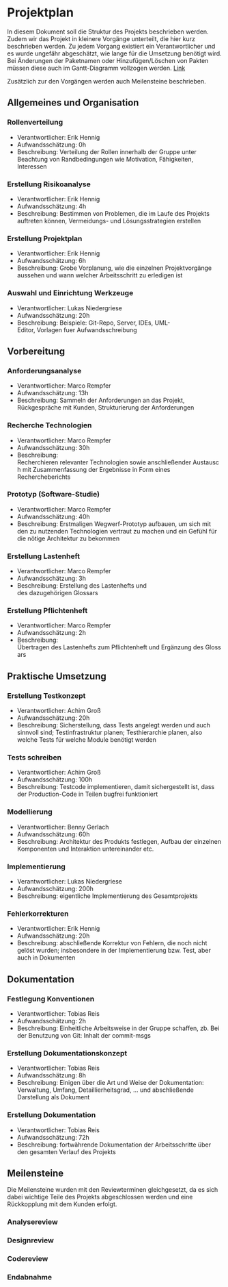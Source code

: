﻿# Projektplan
In diesem Dokument soll die Struktur des Projekts beschrieben werden. Zudem wir das Projekt in kleinere Vorgänge unterteilt, die hier kurz beschrieben werden. Zu jedem Vorgang existiert ein Verantwortlicher und es wurde ungefähr abgeschätzt, wie lange für die Umsetzung benötigt wird.
Bei Änderungen der Paketnamen oder Hinzufügen/Löschen von Pakten müssen diese auch im Gantt-Diagramm vollzogen werden. [Link](https://app.agantty.com/sharing/4215a8cb1f0f34490a22865a73cda384)

Zusätzlich zur den Vorgängen werden auch Meilensteine beschrieben.

## Allgemeines und Organisation
### Rollenverteilung
* Verantwortlicher: Erik Hennig
* Aufwandsschätzung: 0h
* Beschreibung: Verteilung der Rollen innerhalb der Gruppe unter Beachtung von Randbedingungen wie Motivation, Fähigkeiten, Interessen
### Erstellung Risikoanalyse
* Verantwortlicher: Erik Hennig
* Aufwandsschätzung: 4h
* Beschreibung: Bestimmen von Problemen, die im Laufe des Projekts auftreten können, Vermeidungs- und Lösungsstrategien erstellen
### Erstellung Projektplan
* Verantwortlicher: Erik Hennig
* Aufwandsschätzung: 6h
* Beschreibung: Grobe Vorplanung, wie die einzelnen Projektvorgänge aussehen und wann welcher Arbeitsschritt zu erledigen ist
### Auswahl und Einrichtung Werkzeuge
* Verantwortlicher: Lukas Niedergriese
* Aufwandsschätzung: 20h
* Beschreibung: Beispiele: Git-Repo, Server, IDEs, UML-Editor, Vorlagen fuer Aufwandsschreibung 
## Vorbereitung
### Anforderungsanalyse
* Verantwortlicher: Marco Rempfer
* Aufwandsschätzung: 13h
* Beschreibung: Sammeln der Anforderungen an das Projekt, Rückgespräche mit Kunden, Strukturierung der Anforderungen
### Recherche Technologien
* Verantwortlicher: Marco Rempfer
* Aufwandsschätzung: 30h
* Beschreibung: Recherchieren relevanter Technologien sowie anschließender Austausch mit Zusammenfassung der Ergebnisse in Form eines Rechercheberichts
### Prototyp (Software-Studie)
* Verantwortlicher: Marco Rempfer
* Aufwandsschätzung: 40h
* Beschreibung: Erstmaligen Wegwerf-Prototyp aufbauen, um sich mit den zu nutzenden Technologien vertraut zu machen und ein Gefühl für die nötige Architektur zu bekommen
### Erstellung Lastenheft
* Verantwortlicher: Marco Rempfer
* Aufwandsschätzung: 3h
* Beschreibung: Erstellung des Lastenhefts und des dazugehörigen Glossars
### Erstellung Pflichtenheft
* Verantwortlicher: Marco Rempfer
* Aufwandsschätzung: 2h
* Beschreibung: Übertragen des Lastenhefts zum Pflichtenheft und Ergänzung des Glossars
## Praktische Umsetzung
### Erstellung Testkonzept
* Verantwortlicher: Achim Groß
* Aufwandsschätzung: 20h
* Beschreibung: Sicherstellung, dass Tests angelegt werden und auch sinnvoll sind; Testinfrastruktur planen; Testhierarchie planen, also welche Tests für welche Module benötigt werden
### Tests schreiben
* Verantwortlicher: Achim Groß
* Aufwandsschätzung: 100h
* Beschreibung: Testcode implementieren, damit sichergestellt ist, dass der Production-Code in Teilen bugfrei funktioniert
### Modellierung
* Verantwortlicher: Benny Gerlach
* Aufwandsschätzung: 60h
* Beschreibung: Architektur des Produkts festlegen, Aufbau der einzelnen Komponenten und Interaktion untereinander etc.
### Implementierung
* Verantwortlicher: Lukas Niedergriese
* Aufwandsschätzung: 200h
* Beschreibung: eigentliche Implementierung des Gesamtprojekts
### Fehlerkorrekturen
* Verantwortlicher: Erik Hennig
* Aufwandsschätzung: 20h
* Beschreibung: abschließende Korrektur von Fehlern, die noch nicht gelöst wurden; insbesondere in der Implementierung bzw. Test, aber auch in Dokumenten
## Dokumentation
### Festlegung Konventionen
* Verantwortlicher: Tobias Reis
* Aufwandsschätzung: 2h
* Beschreibung: Einheitliche Arbeitsweise in der Gruppe schaffen, zb. Bei der Benutzung von Git: Inhalt der commit-msgs
### Erstellung Dokumentationskonzept
* Verantwortlicher: Tobias Reis
* Aufwandsschätzung: 8h
* Beschreibung: Einigen über die Art und Weise der Dokumentation: Verwaltung, Umfang, Detaillierheitsgrad, … und abschließende Darstellung als Dokument
### Erstellung Dokumentation
* Verantwortlicher: Tobias Reis
* Aufwandsschätzung: 72h
* Beschreibung: fortwährende Dokumentation der Arbeitsschritte über den gesamten Verlauf des Projekts


## Meilensteine
Die Meilensteine wurden mit den Reviewterminen gleichgesetzt, da es sich dabei wichtige Teile des Projekts abgeschlossen werden und eine Rückkopplung mit dem Kunden erfolgt.
### Analysereview
### Designreview
### Codereview
### Endabnahme

